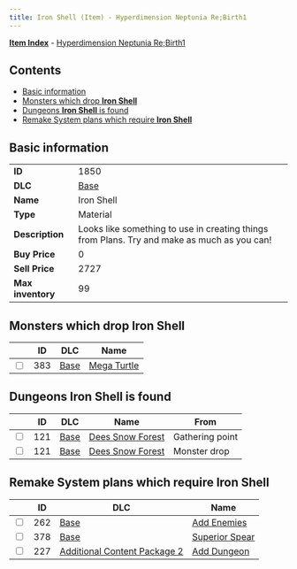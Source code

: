 ```yaml
---
title: Iron Shell (Item) - Hyperdimension Neptunia Re;Birth1
---
```


[**Item Index**](/neptunia/rb1/item/index.html) - [Hyperdimension Neptunia Re;Birth1](/neptunia/rb1)

## Contents

- [Basic information](#basic-information)
- [Monsters which drop **Iron Shell**](#monsters-which-drop-iron-shell)
- [Dungeons **Iron Shell** is found](#dungeons-iron-shell-is-found)
- [Remake System plans which require **Iron Shell**](#remake-system-plans-which-require-iron-shell)

## Basic information

|   |   |
| -- | -- |
| **ID** | 1850 |
| **DLC** | [Base](/neptunia/rb1/dlc/1-base.html) |
| **Name** | Iron Shell |
| **Type** | Material |
| **Description** | Looks like something to use in creating things from Plans. Try and make as much as you can! |
| **Buy Price** | 0 |
| **Sell Price** | 2727 |
| **Max inventory** | 99 |


## Monsters which drop **Iron Shell**

|    | ID | DLC | Name |
| -- | -- | --- | ---- |
| <input type="checkbox" id="rb1-monster-1-383" class="trackbox" /> | 383 | [Base](/neptunia/rb1/dlc/1-base.html) | [Mega Turtle](/neptunia/rb1/monster/1-383-mega-turtle.html) |


## Dungeons **Iron Shell** is found

|    | ID | DLC | Name | From |
| -- | -- | --- | ---- | ---- |
| <input type="checkbox" id="rb1-dungeon-1-121" class="trackbox" /> | 121 | [Base](/neptunia/rb1/dlc/1-base.html) | [Dees Snow Forest](/neptunia/rb1/dungeon/1-121-dees-snow-forest.html) | Gathering point |
| <input type="checkbox" id="rb1-dungeon-1-121" class="trackbox" /> | 121 | [Base](/neptunia/rb1/dlc/1-base.html) | [Dees Snow Forest](/neptunia/rb1/dungeon/1-121-dees-snow-forest.html) | Monster drop |


## Remake System plans which require **Iron Shell**

|    | ID | DLC | Name |
| -- | -- | --- | ---- |
| <input type="checkbox" id="rb1-quest-1-262" class="trackbox" /> | 262 | [Base](/neptunia/rb1/dlc/1-base.html) | [Add Enemies](/neptunia/rb1/quest/1-262-add-enemies.html) |
| <input type="checkbox" id="rb1-quest-1-378" class="trackbox" /> | 378 | [Base](/neptunia/rb1/dlc/1-base.html) | [Superior Spear](/neptunia/rb1/quest/1-378-superior-spear.html) |
| <input type="checkbox" id="rb1-quest-11-227" class="trackbox" /> | 227 | [Additional Content Package 2](/neptunia/rb1/dlc/11-pack2.html) | [Add Dungeon](/neptunia/rb1/quest/11-227-add-dungeon.html) |
